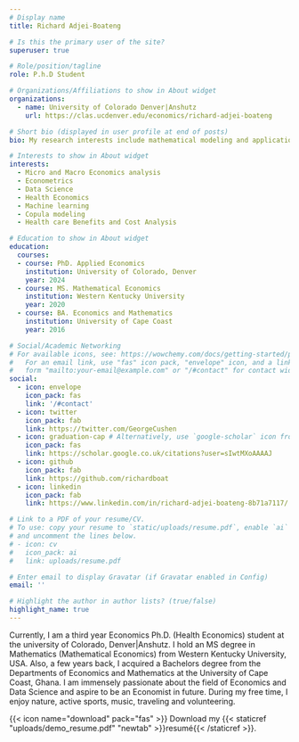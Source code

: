 ```yaml
---
# Display name
title: Richard Adjei-Boateng

# Is this the primary user of the site?
superuser: true

# Role/position/tagline
role: P.h.D Student

# Organizations/Affiliations to show in About widget
organizations:
  - name: University of Colorado Denver|Anshutz
    url: https://clas.ucdenver.edu/economics/richard-adjei-boateng

# Short bio (displayed in user profile at end of posts)
bio: My research interests include mathematical modeling and application of econometric  techniques to solve health care problems.

# Interests to show in About widget
interests:
  - Micro and Macro Economics analysis
  - Econometrics
  - Data Science
  - Health Economics
  - Machine learning
  - Copula modeling
  - Health care Benefits and Cost Analysis

# Education to show in About widget
education:
  courses:
  - course: PhD. Applied Economics
    institution: University of Colorado, Denver
    year: 2024
  - course: MS. Mathematical Economics
    institution: Western Kentucky University
    year: 2020
  - course: BA. Economics and Mathematics
    institution: University of Cape Coast
    year: 2016

# Social/Academic Networking
# For available icons, see: https://wowchemy.com/docs/getting-started/page-builder/#icons
#   For an email link, use "fas" icon pack, "envelope" icon, and a link in the
#   form "mailto:your-email@example.com" or "/#contact" for contact widget.
social:
  - icon: envelope
    icon_pack: fas
    link: '/#contact'
  - icon: twitter
    icon_pack: fab
    link: https://twitter.com/GeorgeCushen
  - icon: graduation-cap # Alternatively, use `google-scholar` icon from `ai` icon pack
    icon_pack: fas
    link: https://scholar.google.co.uk/citations?user=sIwtMXoAAAAJ
  - icon: github
    icon_pack: fab
    link: https://github.com/richardboat
  - icon: linkedin
    icon_pack: fab
    link: https://www.linkedin.com/in/richard-adjei-boateng-8b71a7117/

# Link to a PDF of your resume/CV.
# To use: copy your resume to `static/uploads/resume.pdf`, enable `ai` icons in `params.toml`,
# and uncomment the lines below.
# - icon: cv
#   icon_pack: ai
#   link: uploads/resume.pdf

# Enter email to display Gravatar (if Gravatar enabled in Config)
email: ''

# Highlight the author in author lists? (true/false)
highlight_name: true
---
```


Currently, I am a third year Economics Ph.D. (Health Economics) student at the university of Colorado, Denver|Anshutz. I hold an MS degree in Mathematics (Mathematical Economics) from Western Kentucky University, USA. Also,  a few years back, I acquired a Bachelors degree from the Departments of Economics and Mathematics at the University of Cape Coast, Ghana.
I am immensely passionate about the field of Economics and Data Science and aspire to be an Economist in future. During my free time, I enjoy nature, active sports, music, traveling and volunteering.



{{< icon name="download" pack="fas" >}} Download my {{< staticref "uploads/demo_resume.pdf" "newtab" >}}resumé{{< /staticref >}}.
